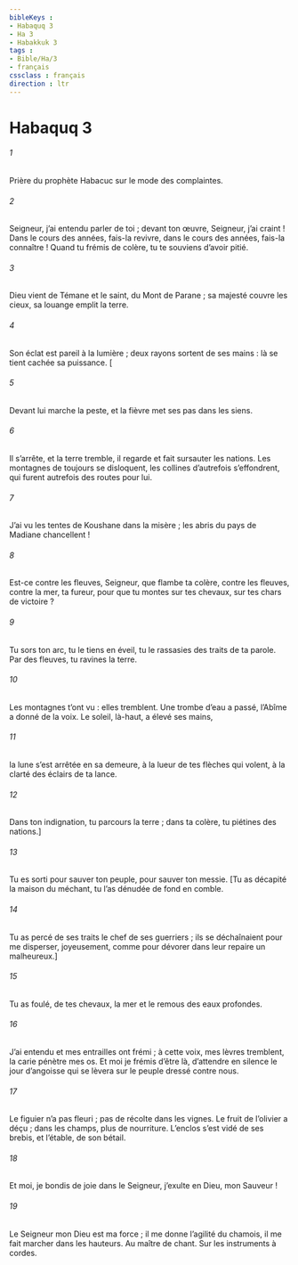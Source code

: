 ```yaml
---
bibleKeys : 
- Habaquq 3
- Ha 3
- Habakkuk 3
tags : 
- Bible/Ha/3
- français
cssclass : français
direction : ltr
---
```


# Habaquq 3

###### 1
Prière du prophète Habacuc sur le mode des complaintes.
###### 2
Seigneur, j’ai entendu parler de toi ;
devant ton œuvre, Seigneur, j’ai craint !
Dans le cours des années, fais-la revivre,
dans le cours des années, fais-la connaître !
Quand tu frémis de colère,
tu te souviens d’avoir pitié.
###### 3
Dieu vient de Témane
et le saint, du Mont de Parane ;
sa majesté couvre les cieux,
sa louange emplit la terre.
###### 4
Son éclat est pareil à la lumière ;
deux rayons sortent de ses mains :
là se tient cachée sa puissance.
[
###### 5
Devant lui marche la peste,
et la fièvre met ses pas dans les siens.
###### 6
Il s’arrête, et la terre tremble,
il regarde et fait sursauter les nations.
Les montagnes de toujours se disloquent,
les collines d’autrefois s’effondrent,
qui furent autrefois des routes pour lui.
###### 7
J’ai vu les tentes de Koushane dans la misère ;
les abris du pays de Madiane chancellent !
###### 8
Est-ce contre les fleuves, Seigneur, que flambe ta colère,
contre les fleuves, contre la mer, ta fureur,
pour que tu montes sur tes chevaux,
sur tes chars de victoire ?
###### 9
Tu sors ton arc, tu le tiens en éveil,
tu le rassasies des traits de ta parole.
Par des fleuves, tu ravines la terre.
###### 10
Les montagnes t’ont vu : elles tremblent.
Une trombe d’eau a passé,
l’Abîme a donné de la voix.
Le soleil, là-haut, a élevé ses mains,
###### 11
la lune s’est arrêtée en sa demeure,
à la lueur de tes flèches qui volent,
à la clarté des éclairs de ta lance.
###### 12
Dans ton indignation, tu parcours la terre ;
dans ta colère, tu piétines des nations.]
###### 13
Tu es sorti pour sauver ton peuple,
pour sauver ton messie.
[Tu as décapité la maison du méchant,
tu l’as dénudée de fond en comble.
###### 14
Tu as percé de ses traits le chef de ses guerriers ;
ils se déchaînaient pour me disperser, joyeusement,
comme pour dévorer dans leur repaire un malheureux.]
###### 15
Tu as foulé, de tes chevaux, la mer
et le remous des eaux profondes.
###### 16
J’ai entendu et mes entrailles ont frémi ;
à cette voix, mes lèvres tremblent,
la carie pénètre mes os.
Et moi je frémis d’être là,
d’attendre en silence le jour d’angoisse
qui se lèvera sur le peuple dressé contre nous.
###### 17
Le figuier n’a pas fleuri ;
pas de récolte dans les vignes.
Le fruit de l’olivier a déçu ;
dans les champs, plus de nourriture.
L’enclos s’est vidé de ses brebis,
et l’étable, de son bétail.
###### 18
Et moi, je bondis de joie dans le Seigneur,
j’exulte en Dieu, mon Sauveur !
###### 19
Le Seigneur mon Dieu est ma force ;
il me donne l’agilité du chamois,
il me fait marcher dans les hauteurs.
Au maître de chant. Sur les instruments à cordes.
